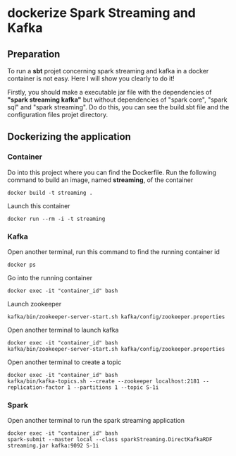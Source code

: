 <h1>dockerize Spark Streaming and Kafka</h1>

<h2>Preparation</h2>

<p>To run a <b>sbt</b> projet concerning spark streaming and kafka in a docker container is not easy. Here I will show you clearly to do it!</p>

<p>Firstly, you should make a executable jar file with the dependencies of <b>"spark streaming kafka"</b> but without dependencies of "spark core", "spark sql" and "spark streaming". Do do this, you can see the build.sbt file and the configuration files projet directory.</p>

<h2>Dockerizing the application</h2>

<h3>Container</h3>

<p>Do into this project where you can find the Dockerfile. Run the following command to build an image, named <b>streaming</b>, of the container<br></p>

```docker build -t streaming .```



<p>Launch this container<br></p>

```docker run --rm -i -t streaming```


<h3>Kafka</h3>

<p>Open another terminal, run this command to find the running container id<br></p>

```docker ps```

<p>Go into the running container<br></p>

```docker exec -it "container_id" bash```

<p>Launch zookeeper<br></p>

```kafka/bin/zookeeper-server-start.sh kafka/config/zookeeper.properties```</p>

<p>Open another terminal to launch kafka<br></p>

```docker exec -it "container_id" bash```<br>
```kafka/bin/zookeeper-server-start.sh kafka/config/zookeeper.properties```


<p>Open another terminal to create a topic<br></p>

```docker exec -it "container_id" bash```<br>
```kafka/bin/kafka-topics.sh --create --zookeeper localhost:2181 --replication-factor 1 --partitions 1 --topic S-1i```

<h3>Spark</h3>
<p>Open another terminal to run the spark streaming application<br></p>

```docker exec -it "container_id" bash```<br>
```spark-submit --master local --class sparkStreaming.DirectKafkaRDF streaming.jar kafka:9092 S-1i```

